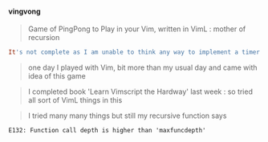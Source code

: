 #### vingvong

> Game of PingPong to Play in your Vim, written in VimL : mother of recursion


```ruby
It's not complete as I am unable to think any way to implement a timer like thing
```


> one day I played with Vim, bit more than my usual day and came with idea of this game



> I completed book 'Learn Vimscript the Hardway' last week : so tried all sort of VimL things in this



> I tried many many things but still my recursive function says

```viml
E132: Function call depth is higher than 'maxfuncdepth'
```
